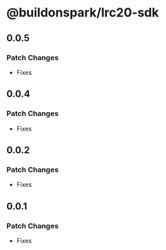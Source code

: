 # @buildonspark/lrc20-sdk

## 0.0.5

### Patch Changes

- Fixes

## 0.0.4

### Patch Changes

- Fixes

## 0.0.2

### Patch Changes

- Fixes

## 0.0.1

### Patch Changes

- Fixes
